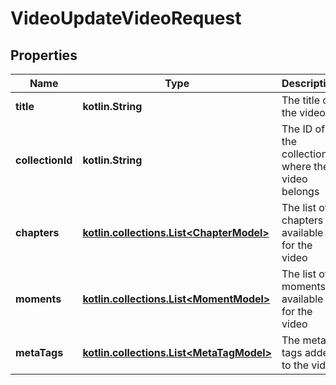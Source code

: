 
# VideoUpdateVideoRequest

## Properties
| Name | Type | Description | Notes |
| ------------ | ------------- | ------------- | ------------- |
| **title** | **kotlin.String** | The title of the video |  [optional] |
| **collectionId** | **kotlin.String** | The ID of the collection where the video belongs |  [optional] |
| **chapters** | [**kotlin.collections.List&lt;ChapterModel&gt;**](ChapterModel.md) | The list of chapters available for the video |  [optional] |
| **moments** | [**kotlin.collections.List&lt;MomentModel&gt;**](MomentModel.md) | The list of moments available for the video |  [optional] |
| **metaTags** | [**kotlin.collections.List&lt;MetaTagModel&gt;**](MetaTagModel.md) | The meta tags added to the video |  [optional] |



